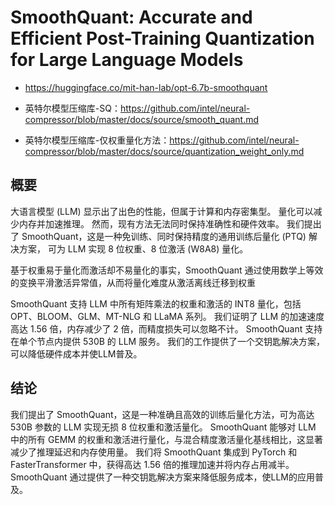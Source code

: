 

# SmoothQuant: Accurate and Efficient Post-Training Quantization for Large Language Models

- https://huggingface.co/mit-han-lab/opt-6.7b-smoothquant



- 英特尔模型压缩库-SQ：https://github.com/intel/neural-compressor/blob/master/docs/source/smooth_quant.md
- 英特尔模型压缩库-仅权重量化方法：https://github.com/intel/neural-compressor/blob/master/docs/source/quantization_weight_only.md



## 概要

大语言模型 (LLM) 显示出了出色的性能，但属于计算和内存密集型。 量化可以减少内存并加速推理。 
然而，现有方法无法同时保持准确性和硬件效率。 我们提出了 SmoothQuant，这是一种免训练、同时保持精度的通用训练后量化 (PTQ) 解决方案，
可为 LLM 实现 8 位权重、8 位激活 (W8A8) 量化。 

基于权重易于量化而激活却不易量化的事实，SmoothQuant 通过使用数学上等效的变换平滑激活异常值，从而将量化难度从激活离线迁移到权重

SmoothQuant 支持 LLM 中所有矩阵乘法的权重和激活的 INT8 量化，包括 OPT、BLOOM、GLM、MT-NLG 和 LLaMA 系列。
我们证明了 LLM 的加速速度高达 1.56 倍，内存减少了 2 倍，而精度损失可以忽略不计。 
SmoothQuant 支持在单个节点内提供 530B 的 LLM 服务。 我们的工作提供了一个交钥匙解决方案，可以降低硬件成本并使LLM普及。






## 结论 

我们提出了 SmoothQuant，这是一种准确且高效的训练后量化方法，可为高达 530B 参数的 LLM 实现无损 8 位权重和激活量化。 
SmoothQuant 能够对 LLM 中的所有 GEMM 的权重和激活进行量化，与混合精度激活量化基线相比，这显著减少了推理延迟和内存使用量。 
我们将 SmoothQuant 集成到 PyTorch 和 FasterTransformer 中，获得高达 1.56 倍的推理加速并将内存占用减半。 
SmoothQuant 通过提供了一种交钥匙解决方案来降低服务成本，使LLM的应用普及。




